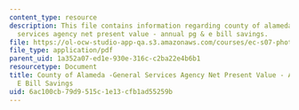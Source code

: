 ```yaml
---
content_type: resource
description: This file contains information regarding county of alameda - general
  services agency net present value - annual pg & e bill savings.
file: https://ol-ocw-studio-app-qa.s3.amazonaws.com/courses/ec-s07-photovoltaic-solar-energy-systems-fall-2004/6ac100cb79d9515c1e13cfb1ad55259b_MITEC_S07F04_3_pv_savings.pdf
file_type: application/pdf
parent_uid: 1a352a07-ed1e-930e-316c-c2ba22e4b6b1
resourcetype: Document
title: County of Alameda -General Services Agency Net Present Value - Annual PG &
  E Bill Savings
uid: 6ac100cb-79d9-515c-1e13-cfb1ad55259b
---
```

